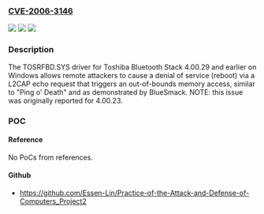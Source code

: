 ### [CVE-2006-3146](https://cve.mitre.org/cgi-bin/cvename.cgi?name=CVE-2006-3146)
![](https://img.shields.io/static/v1?label=Product&message=n%2Fa&color=blue)
![](https://img.shields.io/static/v1?label=Version&message=n%2Fa&color=blue)
![](https://img.shields.io/static/v1?label=Vulnerability&message=n%2Fa&color=brighgreen)

### Description

The TOSRFBD.SYS driver for Toshiba Bluetooth Stack 4.00.29 and earlier on Windows allows remote attackers to cause a denial of service (reboot) via a L2CAP echo request that triggers an out-of-bounds memory access, similar to "Ping o' Death" and as demonstrated by BlueSmack.  NOTE: this issue was originally reported for 4.00.23.

### POC

#### Reference
No PoCs from references.

#### Github
- https://github.com/Essen-Lin/Practice-of-the-Attack-and-Defense-of-Computers_Project2

